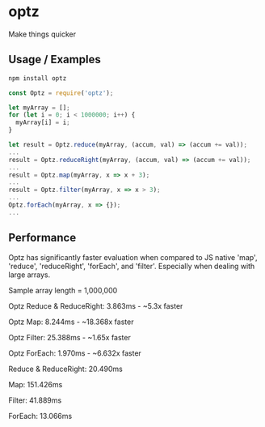 # optz

Make things quicker

## Usage / Examples

```js
npm install optz
```

```js
const Optz = require('optz');

let myArray = [];
for (let i = 0; i < 1000000; i++) {
  myArray[i] = i;
}

let result = Optz.reduce(myArray, (accum, val) => (accum += val));
...
result = Optz.reduceRight(myArray, (accum, val) => (accum += val));
...
result = Optz.map(myArray, x => x + 3);
...
result = Optz.filter(myArray, x => x > 3);
...
Optz.forEach(myArray, x => {});
...
```

## Performance

Optz has significantly faster evaluation when compared to JS native 'map', 'reduce', 'reduceRight', 'forEach', and 'filter'. Especially when dealing with large arrays.

Sample array length = 1,000,000

Optz Reduce & ReduceRight: 3.863ms - ~5.3x faster

Optz Map: 8.244ms - ~18.368x faster

Optz Filter: 25.388ms - ~1.65x faster

Optz ForEach: 1.970ms - ~6.632x faster

Reduce & ReduceRight: 20.490ms

Map: 151.426ms

Filter: 41.889ms

ForEach: 13.066ms
